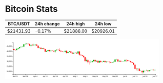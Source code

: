 # Bitcoin Stats

BTC/USDT|24h change|24h high|24h low|
|---|---|---|---|
|$21431.93|-0.17%|$21888.00|$20926.01|

<img src="./chart.svg">
